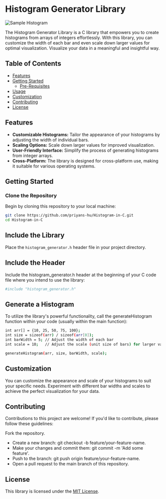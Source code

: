 # Histogram Generator Library

![Sample Histogram](images/sample_histogram.png)

The Histogram Generator Library is a C library that empowers you to create histograms from arrays of integers effortlessly. With this library, you can customize the width of each bar and even scale down larger values for optimal visualization. Visualize your data in a meaningful and insightful way.

## Table of Contents

- [Features](#features)
- [Getting Started](#getting-started)
  - [Pre-Requisites](#pre-requisites)
- [Usage](#usage)
- [Customization](#customization)
- [Contributing](#contributing)
- [License](#license)

## Features

- **Customizable Histograms:** Tailor the appearance of your histograms by adjusting the width of individual bars.
- **Scaling Options:** Scale down larger values for improved visualization.
- **User-Friendly Interface:** Simplify the process of generating histograms from integer arrays.
- **Cross-Platform:** The library is designed for cross-platform use, making it suitable for various operating systems.

## Getting Started

### Clone the Repository

Begin by cloning this repository to your local machine:

```bash
git clone https://github.com/priyans-hu/Histogram-in-C.git
cd Histogram-in-C
```
## Include the Library

Place the `histogram_generator.h` header file in your project directory.

## Include the Header

Include the histogram_generator.h header at the beginning of your C code file where you intend to use the library:

```bash
#include "histogram_generator.h"
```

## Generate a Histogram

To utilize the library's powerful functionality, call the generateHistogram function within your code (usually within the main function):

```bash
int arr[] = {10, 25, 50, 75, 100};
int size = sizeof(arr) / sizeof(arr[0]);
int barWidth = 5; // Adjust the width of each bar
int scale = 10;   // Adjust the scale (unit size of bars) for larger values

generateHistogram(arr, size, barWidth, scale);
```
## Customization

You can customize the appearance and scale of your histograms to suit your specific needs. Experiment with different bar widths and scales to achieve the perfect visualization for your data.

## Contributing

Contributions to this project are welcome! If you'd like to contribute, please follow these guidelines:

Fork the repository.
- Create a new branch: git checkout -b feature/your-feature-name.
- Make your changes and commit them: git commit -m 'Add some feature'.
- Push to the branch: git push origin feature/your-feature-name.
- Open a pull request to the main branch of this repository.

 ## License

 This library is licensed under the [MIT License](LICENSE).

